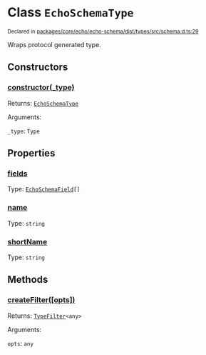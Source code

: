 # Class `EchoSchemaType`
<sub>Declared in [packages/core/echo/echo-schema/dist/types/src/schema.d.ts:29]()</sub>


Wraps protocol generated type.

## Constructors
### [constructor(_type)]()


Returns: <code>[EchoSchemaType](/api/@dxos/react-client/classes/EchoSchemaType)</code>

Arguments: 

`_type`: <code>Type</code>

## Properties
### [fields]()
Type: <code>[EchoSchemaField](/api/@dxos/react-client/types/EchoSchemaField)[]</code>
### [name]()
Type: <code>string</code>
### [shortName]()
Type: <code>string</code>

## Methods
### [createFilter(\[opts\])]()


Returns: <code>[TypeFilter](/api/@dxos/react-client/types/TypeFilter)&lt;any&gt;</code>

Arguments: 

`opts`: <code>any</code>
